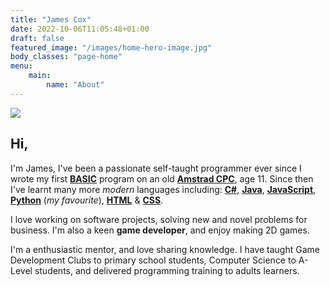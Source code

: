 ```yaml
---
title: "James Cox"
date: 2022-10-06T11:05:48+01:00
draft: false
featured_image: "/images/home-hero-image.jpg"
body_classes: "page-home"
menu:
    main:
        name: "About"
---
```


<img class="portrait" src="/images/portrait/3/me-round.png" />

Hi,
---
I'm James, I've been a passionate self-taught programmer ever since I wrote my first **[BASIC](https://en.wikipedia.org/wiki/BASIC)** program on an old **[Amstrad CPC](https://en.wikipedia.org/wiki/Amstrad_CPC)**, age 11.  Since then I've learnt many more *modern* languages including: **[C#](https://learn.microsoft.com/en-us/dotnet/csharp/)**, **[Java](https://www.java.com/)**, **[JavaScript](http://www.ecma-international.org/publications-and-standards/standards/ecma-262/)**, **[Python](https://www.python.org/)** (*my favourite*), **[HTML](https://html.spec.whatwg.org/)** & **[CSS](https://www.w3.org/TR/CSS/)**.

I love working on software projects, solving new and novel problems for business.  I'm also a keen **game developer**, and enjoy making 2D games.

I'm a enthusiastic mentor, and love sharing knowledge. I have taught Game Development Clubs to primary school students, Computer Science to A-Level students, and delivered programming training to adults learners.